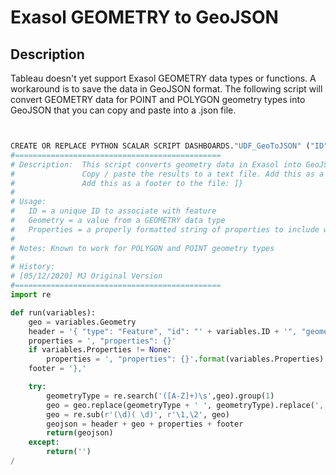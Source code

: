 # Exasol GEOMETRY to GeoJSON 
## Description

Tableau doesn't yet support Exasol GEOMETRY data types or functions. A workaround is to save the data in GeoJSON format. The following script will convert GEOMETRY data for POINT and POLYGON geometry types into GeoJSON that you can copy and paste into a .json file.


```python


CREATE OR REPLACE PYTHON SCALAR SCRIPT DASHBOARDS."UDF_GeoToJSON" ("ID" VARCHAR(1000), "Geometry" VARCHAR(2000000), "Properties" VARCHAR(10000)) RETURNS VARCHAR(2000000) AS
#==============================================
# Description:  This script converts geometry data in Exasol into GeoJSON features. A comma is added to the end o every result, which will need to be removed from the last record.
#               Copy / paste the results to a text file. Add this as a header to the file: {"type": "FeatureCollection","features": [
#               Add this as a footer to the file: ]}
#
# Usage:
#   ID = a unique ID to associate with feature
#   Geometry = a value from a GEOMETRY data type
#   Properties = a properly formatted string of properties to include with the feature (e.g. {"property1": "string1", "property2": value2})
#
# Notes: Known to work for POLYGON and POINT geometry types
#
# History:
# [05/12/2020] MJ Original Version
#==============================================
import re

def run(variables):
    geo = variables.Geometry
    header = '{ "type": "Feature", "id": "' + variables.ID + '", "geometry": '
    properties = ', "properties": {}'
    if variables.Properties != None:
        properties = ', "properties": {}'.format(variables.Properties)
    footer = '},'

    try:
        geometryType = re.search('([A-Z]+)\s',geo).group(1)
        geo = geo.replace(geometryType + ' ', geometryType).replace(', ', '], [').replace(geometryType,'{ "type": "' + geometryType.title() + '", "coordinates": ' + ('' if geometryType == 'POINT' else '[')).replace('(','[').replace(')',']') + ('' if geometryType == 'POINT' else ']') + '}'
        geo = re.sub(r'(\d)( \d)', r'\1,\2', geo)
        geojson = header + geo + properties + footer
        return(geojson)
    except:
        return('')
/
```
